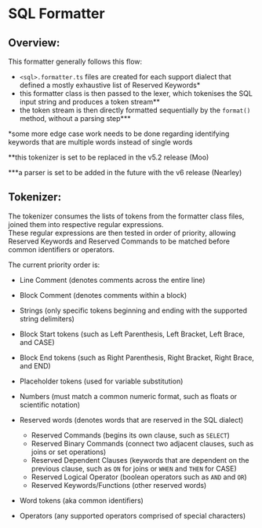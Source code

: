# SQL Formatter

## Overview:

This formatter generally follows this flow:

- `<sql>.formatter.ts` files are created for each support dialect that defined a mostly exhaustive list of Reserved Keywords\*
- this formatter class is then passed to the lexer, which tokenises the SQL input string and produces a token stream\*\*
- the token stream is then directly formatted sequentially by the `format()` method, without a parsing step\*\*\*

\*some more edge case work needs to be done regarding identifying keywords that are multiple words instead of single words

\*\*this tokenizer is set to be replaced in the v5.2 release (Moo)

\*\*\*a parser is set to be added in the future with the v6 release (Nearley)

## Tokenizer:

The tokenizer consumes the lists of tokens from the formatter class files, joined them into respective regular expressions. \
These regular expressions are then tested in order of priority, allowing Reserved Keywords and Reserved Commands to be matched before common identifiers or operators.

The current priority order is:

- Line Comment (denotes comments across the entire line)
- Block Comment (denotes comments within a block)
- Strings (only specific tokens beginning and ending with the supported string delimiters)
- Block Start tokens (such as Left Parenthesis, Left Bracket, Left Brace, and CASE)
- Block End tokens (such as Right Parenthesis, Right Bracket, Right Brace, and END)
- Placeholder tokens (used for variable substitution)
- Numbers (must match a common numeric format, such as floats or scientific notation)
- Reserved words (denotes words that are reserved in the SQL dialect)

  - Reserved Commands (begins its own clause, such as `SELECT`)
  - Reserved Binary Commands (connect two adjacent clauses, such as joins or set operations)
  - Reserved Dependent Clauses (keywords that are dependent on the previous clause, such as `ON` for joins or `WHEN` and `THEN` for CASE)
  - Reserved Logical Operator (boolean operators such as `AND` and `OR`)
  - Reserved Keywords/Functions (other reserved words)

- Word tokens (aka common identifiers)
- Operators (any supported operators comprised of special characters)
